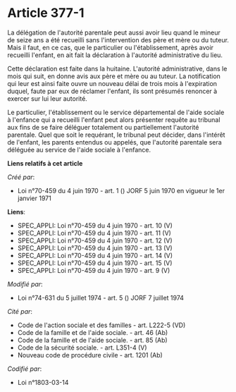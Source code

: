 # Article 377-1

La délégation de l'autorité parentale peut aussi avoir lieu quand le mineur de seize ans a été recueilli sans l'intervention
des père et mère ou du tuteur. Mais il faut, en ce cas, que le particulier ou l'établissement, après avoir recueilli
l'enfant, en ait fait la déclaration à l'autorité administrative du lieu.

Cette déclaration est faite dans la huitaine. L'autorité administrative, dans le mois qui suit, en donne avis aux père et
mère ou au tuteur. La notification qui leur est ainsi faite ouvre un nouveau délai de trois mois à l'expiration duquel, faute
par eux de réclamer l'enfant, ils sont présumés renoncer à exercer sur lui leur autorité.

Le particulier, l'établissement ou le service départemental de l'aide sociale à l'enfance qui a recueilli l'enfant peut alors
présenter requête au tribunal aux fins de se faire déléguer totalement ou partiellement l'autorité parentale. Quel que soit
le requérant, le tribunal peut décider, dans l'intérêt de l'enfant, les parents entendus ou appelés, que l'autorité parentale
sera déléguée au service de l'aide sociale à l'enfance.

**Liens relatifs à cet article**

_Créé par_:

  - Loi n°70-459 du 4 juin 1970 - art. 1 () JORF 5 juin 1970 en vigueur le 1er janvier 1971

**Liens**:

  - SPEC_APPLI: Loi n°70-459 du 4 juin 1970 - art. 10 (V)
  - SPEC_APPLI: Loi n°70-459 du 4 juin 1970 - art. 11 (V)
  - SPEC_APPLI: Loi n°70-459 du 4 juin 1970 - art. 12 (V)
  - SPEC_APPLI: Loi n°70-459 du 4 juin 1970 - art. 13 (V)
  - SPEC_APPLI: Loi n°70-459 du 4 juin 1970 - art. 14 (V)
  - SPEC_APPLI: Loi n°70-459 du 4 juin 1970 - art. 15 (V)
  - SPEC_APPLI: Loi n°70-459 du 4 juin 1970 - art. 9 (V)

_Modifié par_:

  - Loi n°74-631 du 5 juillet 1974 - art. 5 () JORF 7 juillet 1974

_Cité par_:

  - Code de l'action sociale et des familles - art. L222-5 (VD)
  - Code de la famille et de l'aide sociale. - art. 46 (Ab)
  - Code de la famille et de l'aide sociale. - art. 85 (Ab)
  - Code de la sécurité sociale. - art. L351-4 (V)
  - Nouveau code de procédure civile - art. 1201 (Ab)

_Codifié par_:

  - Loi n°1803-03-14
